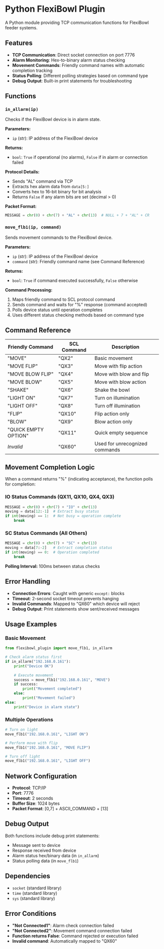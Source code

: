 # Python FlexiBowl Plugin

A Python module providing TCP communication functions for FlexiBowl feeder systems.

## Features

- **TCP Communication**: Direct socket connection on port 7776
- **Alarm Monitoring**: Hex-to-binary alarm status checking
- **Movement Commands**: Friendly command names with automatic completion tracking
- **Status Polling**: Different polling strategies based on command type
- **Debug Output**: Built-in print statements for troubleshooting

## Functions

### `in_allarm(ip)`
Checks if the FlexiBowl device is in alarm state.

**Parameters:**
- `ip` (str): IP address of the FlexiBowl device

**Returns:**
- `bool`: `True` if operational (no alarms), `False` if in alarm or connection failed

**Protocol Details:**
- Sends "AL" command via TCP
- Extracts hex alarm data from `data[5:]`
- Converts hex to 16-bit binary for bit analysis
- Returns `False` if any alarm bits are set (decimal > 0)

**Packet Format:**
```python
MESSAGE = chr(0) + chr(7) + "AL" + chr(13)  # NULL + 7 + "AL" + CR
```

### `move_flb1(ip, command)`
Sends movement commands to the FlexiBowl device.

**Parameters:**
- `ip` (str): IP address of the FlexiBowl device  
- `command` (str): Friendly command name (see Command Reference)

**Returns:**
- `bool`: `True` if command executed successfully, `False` otherwise

**Command Processing:**
1. Maps friendly command to SCL protocol command
2. Sends command and waits for "%" response (command accepted)
3. Polls device status until operation completes
4. Uses different status checking methods based on command type

## Command Reference

| Friendly Command | SCL Command | Description |
|-----------------|-------------|-------------|
| "MOVE" | "QX2" | Basic movement |
| "MOVE FLIP" | "QX3" | Move with flip action |
| "MOVE BLOW FLIP" | "QX4" | Move with blow and flip |
| "MOVE BLOW" | "QX5" | Move with blow action |
| "SHAKE" | "QX6" | Shake the bowl |
| "LIGHT ON" | "QX7" | Turn on illumination |
| "LIGHT OFF" | "QX8" | Turn off illumination |
| "FLIP" | "QX10" | Flip action only |
| "BLOW" | "QX9" | Blow action only |
| "QUICK EMPTY OPTION" | "QX11" | Quick empty sequence |
| *Invalid* | "QX60" | Used for unrecognized commands |

## Movement Completion Logic

When a command returns "%" (indicating acceptance), the function polls for completion:

### IO Status Commands (QX11, QX10, QX4, QX3)
```python
MESSAGE = chr(0) + chr(7) + "IO" + chr(13)
moving = data[12:-1]  # Extract busy status
if int(moving) == 1:  # Not busy = operation complete
    break
```

### SC Status Commands (All Others)
```python
MESSAGE = chr(0) + chr(7) + "SC" + chr(13) 
moving = data[7:-2]   # Extract completion status
if int(moving) == 0:  # Operation completed
    break
```

**Polling Interval:** 100ms between status checks

## Error Handling

- **Connection Errors**: Caught with generic `except:` blocks
- **Timeout**: 2-second socket timeout prevents hanging
- **Invalid Commands**: Mapped to "QX60" which device will reject
- **Debug Output**: Print statements show sent/received messages

## Usage Examples

### Basic Movement
```python
from flexibowl_plugin import move_flb1, in_allarm

# Check alarm status first
if in_allarm("192.168.0.161"):
    print("Device OK")
    
    # Execute movement
    success = move_flb1("192.168.0.161", "MOVE")
    if success:
        print("Movement completed")
    else:
        print("Movement failed")
else:
    print("Device in alarm state")
```

### Multiple Operations
```python
# Turn on light
move_flb1("192.168.0.161", "LIGHT ON")

# Perform move with flip
move_flb1("192.168.0.161", "MOVE FLIP")

# Turn off light  
move_flb1("192.168.0.161", "LIGHT OFF")
```

## Network Configuration

- **Protocol**: TCP/IP
- **Port**: 7776
- **Timeout**: 2 seconds
- **Buffer Size**: 1024 bytes
- **Packet Format**: [0,7] + ASCII_COMMAND + [13]

## Debug Output

Both functions include debug print statements:
- Message sent to device
- Response received from device
- Alarm status hex/binary data (in `in_allarm`)
- Status polling data (in `move_flb1`)

## Dependencies

- `socket` (standard library)
- `time` (standard library) 
- `sys` (standard library)

## Error Conditions

- **"Not Connected1"**: Alarm check connection failed
- **"Not Connected2"**: Movement command connection failed
- **Function returns False**: Command rejected or execution failed
- **Invalid command**: Automatically mapped to "QX60"